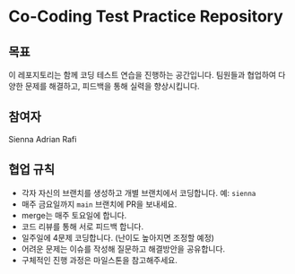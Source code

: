 # Co-Coding Test Practice Repository

## 목표

이 레포지토리는 함께 코딩 테스트 연습을 진행하는 공간입니다.
팀원들과 협업하여 다양한 문제를 해결하고, 피드백을 통해 실력을 향상시킵니다.

## 참여자

Sienna
Adrian
Rafi

## 협업 규칙

- 각자 자신의 브랜치를 생성하고 개별 브랜치에서 코딩합니다. 예: `sienna`
- 매주 금요일까지 `main` 브랜치에 PR을 보내세요.
- merge는 매주 토요일에 합니다.
- 코드 리뷰를 통해 서로 피드백 합니다.
- 일주일에 4문제 코딩합니다. (난이도 높아지면 조정할 예정)
- 어려운 문제는 이슈를 작성해 질문하고 해결방안을 공유합니다.
- 구체적인 진행 과정은 마일스톤을 참고해주세요.
